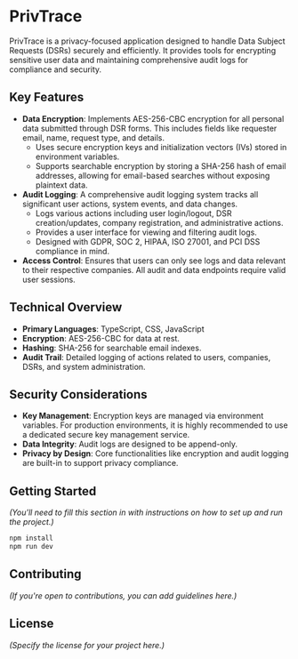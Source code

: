 # PrivTrace

PrivTrace is a privacy-focused application designed to handle Data Subject Requests (DSRs) securely and efficiently. It provides tools for encrypting sensitive user data and maintaining comprehensive audit logs for compliance and security.

## Key Features

*   **Data Encryption**: Implements AES-256-CBC encryption for all personal data submitted through DSR forms. This includes fields like requester email, name, request type, and details.
    *   Uses secure encryption keys and initialization vectors (IVs) stored in environment variables.
    *   Supports searchable encryption by storing a SHA-256 hash of email addresses, allowing for email-based searches without exposing plaintext data.
*   **Audit Logging**: A comprehensive audit logging system tracks all significant user actions, system events, and data changes.
    *   Logs various actions including user login/logout, DSR creation/updates, company registration, and administrative actions.
    *   Provides a user interface for viewing and filtering audit logs.
    *   Designed with GDPR, SOC 2, HIPAA, ISO 27001, and PCI DSS compliance in mind.
*   **Access Control**: Ensures that users can only see logs and data relevant to their respective companies. All audit and data endpoints require valid user sessions.

## Technical Overview

*   **Primary Languages**: TypeScript, CSS, JavaScript
*   **Encryption**: AES-256-CBC for data at rest.
*   **Hashing**: SHA-256 for searchable email indexes.
*   **Audit Trail**: Detailed logging of actions related to users, companies, DSRs, and system administration.

## Security Considerations

*   **Key Management**: Encryption keys are managed via environment variables. For production environments, it is highly recommended to use a dedicated secure key management service.
*   **Data Integrity**: Audit logs are designed to be append-only.
*   **Privacy by Design**: Core functionalities like encryption and audit logging are built-in to support privacy compliance.

## Getting Started

_(You'll need to fill this section in with instructions on how to set up and run the project.)_

```sh
npm install
npm run dev
```

## Contributing

_(If you're open to contributions, you can add guidelines here.)_

## License

_(Specify the license for your project here.)_
